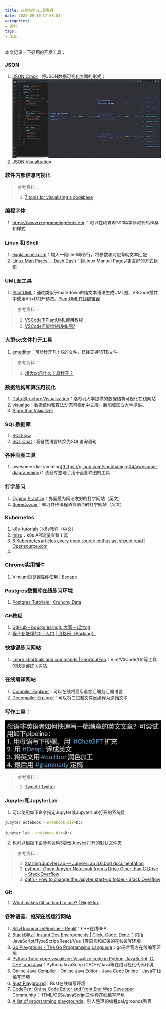 ```yaml
---
title: 开发和学习工具整理
date: 2022-09-10 17:08:01
categories:
- 资料
tags:
- 工具
---
```

本文记录一下好用的开发工具：
<!--more-->

### JSON
1. [JSON Crack](https://github.com/AykutSarac/jsoncrack.com)：将JSON数据可视化为图的形式：
![](https://raw.githubusercontent.com/Tom89757/ImageHost/main/hexo/20220910171015.png)
2. [JSON Visualization](https://altearius.github.io/tools/json/index.html)

### 软件内部信息可视化

> 参考资料：
> 1. [7 tools for visualizing a codebase](https://lmy.medium.com/7-tools-for-visualizing-a-codebase-41b7cddb1a14)


### 编程字体
1. https://www.programmingfonts.org ：可以在线查看300种字体的代码风格和样式

### Linux 和 Shell
1. [explainshell.com](https://links.bestxtools.com/explainshell.com/)：输入一段shell命令行，将参数和对应帮助文本匹配
2. [Linux Man Pages -- Dash Dash](https://dashdash.io/)：将Linux Manual Page以更友好的方式组织

### UML图工具
1. [PlantUML](https://plantuml.com/zh/)：通过类似于markdown的纯文本语法生成UML图，VSCode插件中使用Alt+D打开预览。[PlantUML在线编辑器](http://www.plantuml.com/plantuml/uml/SyfFKj2rKt3CoKnELR1Io4ZDoSa70000)
> 参考资料：
> 1. [VSCode下PlantUML使用教程](https://gaoxiang15125.gitee.io/2020/10/07/VSCode%E4%B8%8BPlantUML%E4%BD%BF%E7%94%A8%E6%95%99%E7%A8%8B/)
> 2. [VSCode还能绘制UML图?](https://www.bilibili.com/video/BV1kv411q7Kt/)


### 大型txt文件打开工具
1. [emeditor](https://www.emeditor.com/)：可以秒开几十G的文件，已经支持16TB文件。

> 参考资料：
> 1. [超大txt用什么工具秒开？](https://www.zhihu.com/question/279637736)


### 数据结构和算法可视化
1. [Data Structure Visualization](https://www.cs.usfca.edu/~galles/visualization/Algorithms.html)：洛杉矶大学提供的数据结构可视化在线网站
2. [visualgo](https://visualgo.net/zh)：数据结构和算法动态可视化中文版。新加坡国立大学提供。
3. [Algorithm Visualizer](https://algorithm-visualizer.org/)

### SQL数据库
1. [SQLFlow](https://sqlflow.gudusoft.com/?utm_content=buffer137ea&utm_medium=social&utm_source=twitter.com&utm_campaign=buffer#/)
2. [SQL Chat](https://www.sqlchat.ai/)：将自然语言转换为SQL查询语句

### 各种画图工具
1. awesome-diagramming](https://github.com/shubhamgrg04/awesome-diagramming)：该仓库整理了用于画各种图的工具

### 打字练习
1. [Typing Practice](https://www.keybr.com/)：界面最为简洁友好的打字网站（英文）
2. [Speedcoder](https://www.speedcoder.net/)：练习各种编程语言语法的打字网站（英文）

### Kubernetes
1. [k8s-tutorials](https://github.com/guangzhengli/k8s-tutorials)：k8s教程（中文）
2. [mizu](https://github.com/up9inc/mizu)：k8s API流量查看工具
3. [6 Kubernetes articles every open source enthusiast should read | Opensource.com](https://opensource.com/article/22/12/kubernetes-articles)
4. 

### Chrome实用插件
1. [Vimium浏览器插件使用 | Escape](https://www.escapelife.site/posts/28dc24ac.html)

### Postgres数据库在线练习环境
1. [Postgres Tutorials | Crunchy Data](https://www.crunchydata.com/developers/tutorials)

### Git教程
1. [GitHub - bg6cq/learngit: 大家一起学git](https://github.com/bg6cq/learngit)
2. [猴子都能懂的GIT入门 | 贝格乐（Backlog）](https://backlog.com/git-tutorial/cn/)

### 快捷键练习网站
1. [Learn shortcuts and commands | ShortcutFoo](https://www.shortcutfoo.com/?utm_source=bestxtools.com)：Vim/VSCode/Git等工具的快捷键练习网站

### 在线编译网站
1. [Compiler Explorer](https://godbolt.org/)：可以在线将高级语言汇编为汇编语言
2. [Decompiler Explorer](https://dogbolt.org/)：可以将二进制文件反编译为原始文件

### 写作工具：
![](https://raw.githubusercontent.com/Tom89757/ImageHost/main/hexo/20230102002712.png)
> 参考资料：
> 1. [Tweet / Twitter](https://twitter.com/xyz98/status/1607731247987433473)

### Jupyter和JupyterLab
1. 可以使用如下命令指定Jupyter或JupyterLab打开的系统盘
```bash
jupyter notebook --notebook-dir=D:/

jupyter lab --notebook-dir=D:/
```
2. 也可以根据下面参考资料3更改Jupyter打开的默认文件夹
> 参考资料：
> 1. [Starting JupyterLab — JupyterLab 3.6.0b0 documentation](https://jupyterlab.readthedocs.io/en/stable/getting_started/starting.html)
> 2. [python - Open Jupyter Notebook from a Drive Other than C Drive - Stack Overflow](https://stackoverflow.com/questions/55078484/open-jupyter-notebook-from-a-drive-other-than-c-drive)
> 3. [path - How to change the Jupyter start-up folder - Stack Overflow](https://stackoverflow.com/questions/35254852/how-to-change-the-jupyter-start-up-folder#:~:text=In%20the%20start%20menu%2C%20right,new%20%22D%3A%5Cpath%22%20.)

### Git
1. [What makes Git so hard to use? | HighFlux](https://www.highflux.io/blog/what-makes-git-hard-to-use)

### 各种语言、框架在线运行网站
1. [SillyUncommonPipeline - Replit](https://replit.com/@huanguanghoulai/SillyUncommonPipeline#main.cpp)：C++在线REPL
2. [StackBlitz | Instant Dev Environments | Click. Code. Done.](https://stackblitz.com/)：包括JavaScript/TypeScript/React/Vue 3等语言和框架的在线编写环境
3. [Go Playground - The Go Programming Language](https://go.dev/play/)：go语言官方在线编写环境
4. [Python Tutor code visualizer: Visualize code in Python, JavaScript, C, C++, and Java](https://pythontutor.com/visualize.html#mode=edit)：Python/JavaScript/C/C++/Java等在线可视化代码环境
5. [Online Java Compiler - Online Java Editor - Java Code Online](https://www.jdoodle.com/online-java-compiler/)：Java在线编写环境
6. [Rust Playground](https://play.rust-lang.org/?version=stable&mode=debug&edition=2021)：Rust在线编写环境
7. [CodePen: Online Code Editor and Front End Web Developer Community](https://codepen.io/trending)：HTML/CSS/JavaScript三件套在线编写环境
8. [A list of programming playgrounds](https://jvns.ca/blog/2023/04/17/a-list-of-programming-playgrounds/)：别人整理的编程palygrounds列表



